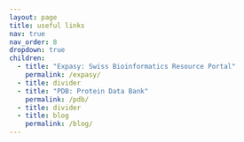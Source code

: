 ```yaml
---
layout: page
title: useful links
nav: true
nav_order: 8
dropdown: true
children:
  - title: "Expasy: Swiss Bioinformatics Resource Portal"
    permalink: /expasy/
  - title: divider
  - title: "PDB: Protein Data Bank"
    permalink: /pdb/
  - title: divider
  - title: blog
    permalink: /blog/
---
```


